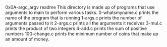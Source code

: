 0x0A-argc_argv readme
This directory is made up of programs that use arguments to main to perform various tasks.
0-whatsmyname.c prints the name of the program that is running
1-args.c prints the number of arguments passed to it
2-args.c prints all the arguments it receives
3-mul.c prints the product of two integers
4-add.c prints the sum of positive numbers
100-change.c prints the minimum number of coins that make up an amount of money.
